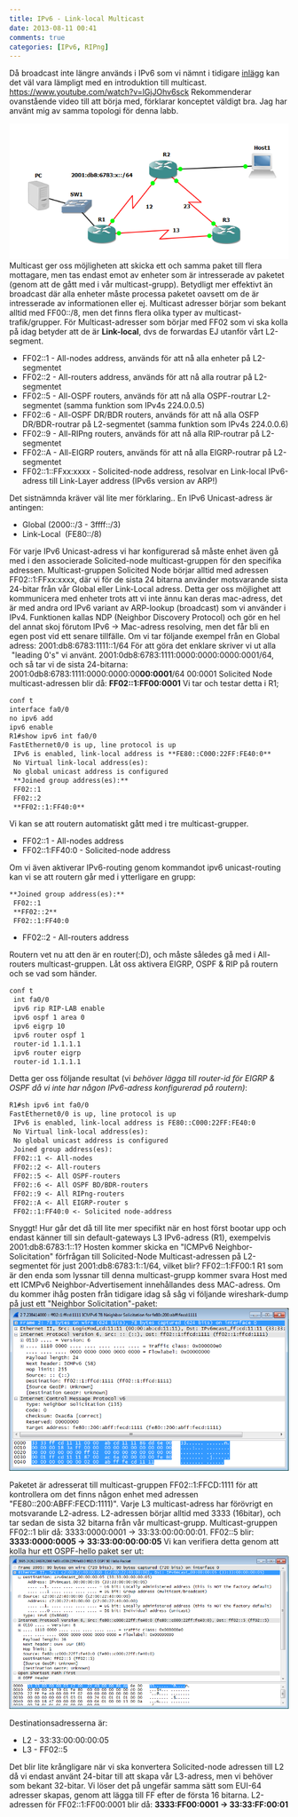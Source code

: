 ```yaml
---
title: IPv6 - Link-local Multicast
date: 2013-08-11 00:41
comments: true
categories: [IPv6, RIPng]
---
```

Då broadcast inte längre används i IPv6 som vi nämnt i tidigare [inlägg](http://roadtoccie.se/2013/08/10/ipv6-the-basics/ "IPv6 – The Basics") kan det väl vara lämpligt med en introduktion till multicast. https://www.youtube.com/watch?v=lGjJOhv6sck Rekommenderar ovanstående video till att börja med, förklarar konceptet väldigt bra. Jag har använt mig av samma topologi för denna labb. 

![ipv6-simple-topology](/assets/images/2013/08/ipv6-simple-topology.png) 
Multicast ger oss möjligheten att skicka ett och samma paket till flera mottagare, men tas endast emot av enheter som är intresserade av paketet (genom att de gått med i vår multicast-grupp). Betydligt mer effektivt än broadcast där alla enheter måste processa paketet oavsett om de är intresserade av informationen eller ej. Multicast adresser börjar som bekant alltid med FF00::/8, men det finns flera olika typer av multicast-trafik/grupper. För Multicast-adresser som börjar med FF02 som vi ska kolla på idag betyder att de är **Link-local**, dvs de forwardas EJ utanför vårt L2-segment.

*   FF02::1 - All-nodes address, används för att nå alla enheter på L2-segmentet
*   FF02::2 - All-routers address, används för att nå alla routrar på L2-segmentet
*   FF02::5 - All-OSPF routers, används för att nå alla OSPF-routrar L2-segmentet (samma funktion som IPv4s 224.0.0.5)
*   FF02::6 - All-OSPF DR/BDR routers, används för att nå alla OSFP DR/BDR-routrar på L2-segmentet (samma funktion som IPv4s 224.0.0.6)
*   FF02::9 - All-RIPng routers, används för att nå alla RIP-routrar på L2-segmentet
*   FF02::A - All-EIGRP routers, används för att nå alla EIGRP-routrar på L2-segmentet
*   FF02::1::FFxx:xxxx - Solicited-node address, resolvar en Link-local IPv6-adress till Link-Layer address (IPv6s version av ARP!)

Det sistnämnda kräver väl lite mer förklaring.. En IPv6 Unicast-adress är antingen:

*   Global (2000::/3 - 3ffff::/3)
*   Link-Local  (FE80::/8)

För varje IPv6 Unicast-adress vi har konfigurerad så måste enhet även gå med i den associerade Solicited-node multicast-gruppen för den specifika adressen. Multicast-gruppen Solicited Node börjar alltid med adressen FF02::1:FFxx:xxxx, där vi för de sista 24 bitarna använder motsvarande sista 24-bitar från vår Global eller Link-Local adress. Detta ger oss möjlighet att kommunicera med enheter trots att vi inte ännu kan deras mac-adress, det är med andra ord IPv6 variant av ARP-lookup (broadcast) som vi använder i IPv4. Funktionen kallas NDP (Neighbor Discovery Protocol) och gör en hel del annat skoj förutom IPv6 -> Mac-adress resolving, men det får bli en egen post vid ett senare tillfälle. Om vi tar följande exempel från en Global adress: 2001:db8:6783:1111::1/64 För att göra det enklare skriver vi ut alla  "leading 0's" vi använt. 2001:0db8:6783:1111:0000:0000:0000:0001/64, och så tar vi de sista 24-bitarna: 2001:0db8:6783:1111:0000:0000:00**00:0001**/64 00:0001 Solicited Node multicast-adressen blir då: **FF02::1:FF00:0001** Vi tar och testar detta i R1;

```
conf t
interface fa0/0
no ipv6 add
ipv6 enable
R1#show ipv6 int fa0/0
FastEthernet0/0 is up, line protocol is up
 IPv6 is enabled, link-local address is **FE80::C000:22FF:FE40:0** 
 No Virtual link-local address(es):
 No global unicast address is configured
 **Joined group address(es):**
 FF02::1
 FF02::2
 **FF02::1:FF40:0**
```
Vi kan se att routern automatiskt gått med i tre multicast-grupper.

*   FF02::1 - All-nodes address
*   FF02::1:FF40:0 - Solicited-node address

Om vi även aktiverar IPv6-routing genom kommandot ipv6 unicast-routing kan vi se att routern går med i ytterligare en grupp:
```
**Joined group address(es):**
 FF02::1
 **FF02::2**
 FF02::1:FF40:0
```
*   FF02::2 - All-routers address

Routern vet nu att den är en router(:D), och måste således gå med i All-routers multicast-gruppen. Låt oss aktivera EIGRP, OSPF & RIP på routern och se vad som händer.
```
conf t
 int fa0/0
 ipv6 rip RIP-LAB enable
 ipv6 ospf 1 area 0
 ipv6 eigrp 10
 ipv6 router ospf 1
 router-id 1.1.1.1
 ipv6 router eigrp
 router-id 1.1.1.1
```
Detta ger oss följande resultat (vi _behöver lägga till router-id för EIGRP & OSPF då vi inte har någon IPv6-adress konfigurerad på routern)_:
```
R1#sh ipv6 int fa0/0
FastEthernet0/0 is up, line protocol is up
 IPv6 is enabled, link-local address is FE80::C000:22FF:FE40:0 
 No Virtual link-local address(es):
 No global unicast address is configured
 Joined group address(es):
 FF02::1 <- All-nodes
 FF02::2 <- All-routers
 FF02::5 <- All OSPF-routers
 FF02::6 <- All OSPF BD/BDR-routers
 FF02::9 <- All RIPng-routers
 FF02::A <- All EIGRP-router s
 FF02::1:FF40:0 <- Solicited node-address
```
Snyggt! Hur går det då till lite mer specifikt när en host först bootar upp och endast känner till sin default-gateways L3 IPv6-adress (R1), exempelvis 2001:db8:6783:1::1? Hosten kommer skicka en "ICMPv6 Neighbor-Solicitation" förfrågan till Solicited-Node Multicast-adressen på L2-segmentet för just 2001:db8:6783:1::1/64, vilket blir? FF02::1:FF00:1 R1 som är den enda som lyssnar till denna multicast-grupp kommer svara Host med ett ICMPv6 Neighbor-Advertisement innehållandes dess MAC-adress. Om du kommer ihåg posten från tidigare idag så såg vi följande wireshark-dump på just ett "Neighbor Solicitation"-paket: 
[![IPv6-neighborsolicitation](/assets/images/2013/08/ipv6-neighborsolicitation.png)](/assets/images/2013/08/ipv6-neighborsolicitation.png) 

Paketet är adresserat till multicast-gruppen FF02::1:FFCD:1111 för att kontrollera om det finns någon enhet med adressen "FE80::200:ABFF:FECD:1111)". Varje L3 multicast-adress har förövrigt en motsvarande L2-adress. L2-adressen börjar alltid med 3333 (16bitar), och tar sedan de sista 32 bitarna från vår multicast-grupp. Multicast-gruppen FF02::1 blir då: 3333:0000:0001 -> 33:33:00:00:00:01. FF02::5 blir: **3333:0000:0005 -> 33:33:00:00:00:05** Vi kan verifiera detta genom att kolla hur ett OSPF-hello paket ser ut: 
[![ipv6-ospfhello](/assets/images/2013/08/ipv6-ospfhello.png)](/assets/images/2013/08/ipv6-ospfhello.png)

Destinationsadresserna är:

*   L2 - 33:33:00:00:00:05
*   L3 - FF02::5

Det blir lite krångligare när vi ska konvertera Solicited-node adressen till L2 då vi endast använt 24-bitar till att skapa vår L3-adress, men vi behöver som bekant 32-bitar. Vi löser det på ungefär samma sätt som EUI-64 adresser skapas, genom att lägga till FF efter de första 16 bitarna. L2-adressen för FF02::1:FF00:0001 blir då: **3333:FF00:0001 -> 33:33:FF:00:01**
